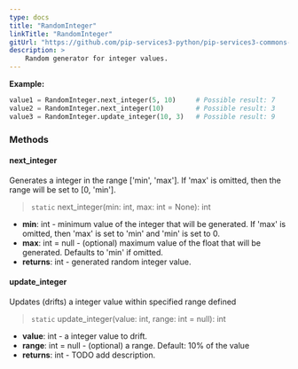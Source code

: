 ```yaml
---
type: docs
title: "RandomInteger"
linkTitle: "RandomInteger"
gitUrl: "https://github.com/pip-services3-python/pip-services3-commons-python"
description: >
    Random generator for integer values.
---
```


**Example:**

```python
value1 = RandomInteger.next_integer(5, 10)     # Possible result: 7
value2 = RandomInteger.next_integer(10)        # Possible result: 3
value3 = RandomInteger.update_integer(10, 3)   # Possible result: 9

```


### Methods

#### next_integer
Generates a integer in the range ['min', 'max']. If 'max' is omitted, then the range will be set to [0, 'min'].

> `static` next_integer(min: int, max: int = None): int

- **min**: int - minimum value of the integer that will be generated. 
If 'max' is omitted, then 'max' is set to 'min' and 'min' is set to 0.
- **max**: int = null - (optional) maximum value of the float that will be generated. Defaults to 'min' if omitted.
- **returns**: int - generated random integer value.

#### update_integer
Updates (drifts) a integer value within specified range defined

> `static` update_integer(value: int, range: int = null): int

- **value**: int - a integer value to drift.
- **range**: int = null - (optional) a range. Default: 10% of the value
- **returns**: int - TODO add description.